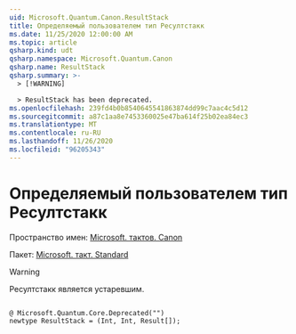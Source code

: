 ```yaml
---
uid: Microsoft.Quantum.Canon.ResultStack
title: Определяемый пользователем тип Ресултстакк
ms.date: 11/25/2020 12:00:00 AM
ms.topic: article
qsharp.kind: udt
qsharp.namespace: Microsoft.Quantum.Canon
qsharp.name: ResultStack
qsharp.summary: >-
  > [!WARNING]

  > ResultStack has been deprecated.
ms.openlocfilehash: 239fd4b0b8540645541863874dd99c7aac4c5d12
ms.sourcegitcommit: a87c1aa8e7453360025e47ba614f25b02ea84ec3
ms.translationtype: MT
ms.contentlocale: ru-RU
ms.lasthandoff: 11/26/2020
ms.locfileid: "96205343"
---
```

# <a name="resultstack-user-defined-type"></a>Определяемый пользователем тип Ресултстакк

Пространство имен: [Microsoft. тактов. Canon](xref:Microsoft.Quantum.Canon)

Пакет: [Microsoft. такт. Standard](https://nuget.org/packages/Microsoft.Quantum.Standard)


> [!WARNING]
> Ресултстакк является устаревшим.



```qsharp

@ Microsoft.Quantum.Core.Deprecated("")
newtype ResultStack = (Int, Int, Result[]);
```

